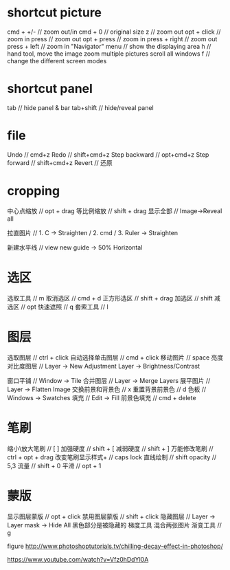 # shortcut picture
cmd + +/- // zoom out/in
cmd + 0 // original size
z // zoom out
opt + click // zoom in
press // zoom out
opt + press // zoom in
press + right // zoom out
press + left // zoom in
"Navigator" menu // show the displaying area
h // hand tool, move the image
zoom multiple pictures
scroll all windows
f // change the different screen modes

# shortcut panel
tab // hide panel & bar
tab+shift // hide/reveal panel


# file
Undo // cmd+z
Redo // shift+cmd+z
Step backward // opt+cmd+z
Step forward // shift+cmd+z
Revert // 还原

# cropping
中心点缩放 // opt + drag
等比例缩放 // shift + drag
显示全部 // Image->Reveal all

拉直图片 // 1. C -> Straighten / 2. cmd / 3. Ruler -> Straighten  

新建水平线 // view new guide -> 50% Horizontal

# 选区
选取工具 // m
取消选区 // cmd + d
正方形选区 // shift + drag
加选区 // shift
减选区 // opt
快速遮照 // q
套索工具 // l

# 图层
选取图层 // ctrl + click
自动选择单击图层 // cmd + click
移动图片 // space
亮度对比度图层 // Layer -> New Adjustment Layer -> Brightness/Contrast

窗口平铺 // Window -> Tile
合并图层 // Layer -> Merge Layers
展平图片 // Layer -> Flatten Image
交换前景和背景色 // x
重置背景前景色 // d
色板 // Windows -> Swatches
填充 // Edit -> Fill
前景色填充 // cmd + delete

# 笔刷
缩小\放大笔刷 // [ ] 
加强硬度 // shift + [
减弱硬度 // shift + ]
万能修改笔刷 // ctrl + opt + drag
改变笔刷显示样式+ // caps lock
直线绘制 // shift
opacity // 5,3 
流量 // shift + 0
平滑 //  opt + 1

# 蒙版
显示图层蒙版 // opt + click
禁用图层蒙版 // shift + click
隐藏图层 // Layer -> Layer mask -> Hide All
黑色部分是被隐藏的
梯度工具 混合两张图片
渐变工具 // g 


figure
http://www.photoshoptutorials.tv/chilling-decay-effect-in-photoshop/

https://www.youtube.com/watch?v=Vfz0hDdYl0A
